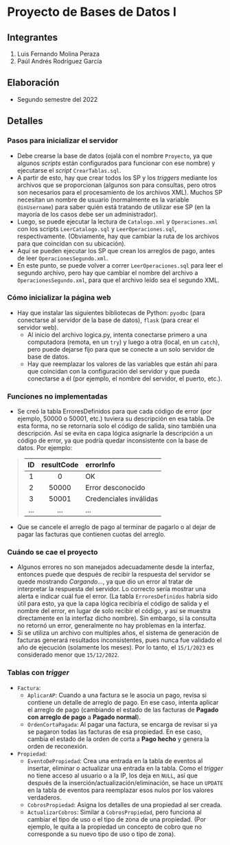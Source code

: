# Proyecto de Bases de Datos I

## Integrantes

1. Luis Fernando Molina Peraza
2. Paúl Andrés Rodríguez García

## Elaboración

- Segundo semestre del 2022

## Detalles

### Pasos para inicializar el servidor

- Debe crearse la base de datos (ojalá con el nombre `Proyecto`, ya que algunos *scripts* están configurados para funcionar con ese nombre) y ejecutarse el *script* `CrearTablas.sql`.
- A partir de esto, hay que crear todos los SP y los *triggers* mediante los archivos que se proporcionan (algunos son para consultas, pero otros son necesarios para el procesamiento de los archivos XML). Muchos SP necesitan un nombre de usuario (normalmente es la variable `@inUsername`) para saber quién está tratando de utilizar ese SP (en la mayoría de los casos debe ser un administrador).
- Luego, se puede ejecutar la lectura de `Catalogo.xml` y `Operaciones.xml` con los scripts `LeerCatalogo.sql` y `LeerOperaciones.sql`, respectivamente. (Obviamente, hay que cambiar la ruta de los archivos para que coincidan con su ubicación).
- Aquí se pueden ejecutar los SP que crean los arreglos de pago, antes de leer `OperacionesSegundo.xml`.
- En este punto, se puede volver a correr `LeerOperaciones.sql` para leer el segundo archivo, pero hay que cambiar el nombre del archivo a `OperacionesSegundo.xml`, para que el archivo leído sea el segundo XML.

### Cómo inicializar la página web

- Hay que instalar las siguientes bibliotecas de Python: `pyodbc` (para conectarse al servidor de la base de datos), `flask` (para crear el servidor web).
    - Al inicio del archivo logica.py, intenta conectarse primero a una computadora (remota, en un `try`) y luego a otra (local, en un `catch`), pero puede dejarse fijo para que se conecte a un solo servidor de base de datos.
    - Hay que reemplazar los valores de las variables que están ahí para que coincidan con la configuración del servidor y que pueda conectarse a él (por ejemplo, el nombre del servidor, el puerto, etc.).

### Funciones no implementadas

- Se creó la tabla ErroresDefinidos para que cada código de error (por ejemplo, 50000 o 50001, etc.) tuviera su descripción en esa tabla. De esta forma, no se retornaría solo el código de salida, sino también una descripción. Así se evita en capa lógica asignarle la descripción a un código de error, ya que podría quedar inconsistente con la base de datos. Por ejemplo:

> |ID|resultCode|errorInfo|
> |:-:|:-:|:-|
> |1|0|OK|
> |2|50000|Error desconocido|
> |3|50001|Credenciales inválidas|
> |...|...|...|

- Que se cancele el arreglo de pago al terminar de pagarlo o al dejar de pagar las facturas que contienen cuotas del arreglo.

### Cuándo se cae el proyecto

- Algunos errores no son manejados adecuadamente desde la interfaz, entonces puede que después de recibir la respuesta del servidor se quede mostrando *Cargando…*, ya que dio un error al tratar de interpretar la respuesta del servidor. Lo correcto sería mostrar una alerta e indicar cuál fue el error. (La tabla `ErroresDefinidos` habría sido útil para esto, ya que la capa lógica recibiría el código de salida y el nombre del error, en lugar de solo recibir el código, y así se muestra directamente en la interfaz dicho nombre). Sin embargo, si la consulta no retornó un error, generalmente no hay problemas en la interfaz.
- Si se utiliza un archivo con multiples años, el sistema de generación de facturas generará resultados inconsistentes, pues nunca fue validado el año de ejecución (solamente los meses). Por lo tanto, el `15/1/2023` es considerado menor que `15/12/2022`.

### Tablas con *trigger*

- `Factura`:
    - `AplicarAP`: Cuando a una factura se le asocia un pago, revisa si contiene un detalle de arreglo de pago. En ese caso, intenta aplicar el arreglo de pago (cambiando el estado de las facturas de **Pagado con arreglo de pago** a **Pagado normal**).
    - `OrdenCortaPagada`: Al pagar una factura, se encarga de revisar si ya se pagaron todas las facturas de esa propiedad. En ese caso, cambia el estado de la orden de corta a **Pago hecho** y genera la orden de reconexión.
- `Propiedad`:
    - `EventoDePropiedad`: Crea una entrada en la tabla de eventos al insertar, eliminar o actualizar una entrada en la tabla. Como el *trigger* no tiene acceso al usuario o a la IP, los deja en `NULL`, así que después de la inserción/actualización/eliminación, se hace un `UPDATE` en la tabla de eventos para reemplazar esos nulos por los valores verdaderos.
    - `CobrosPropiedad`: Asigna los detalles de una propiedad al ser creada.
    - `ActualizarCobros`: Similar a `CobrosPropiedad`, pero funciona al cambiar el tipo de uso o el tipo de zona de una propiedad. (Por ejemplo, le quita a la propiedad un concepto de cobro que no corresponde a su nuevo tipo de uso o tipo de zona).